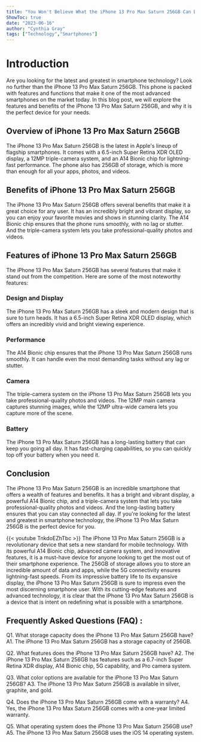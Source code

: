 ```yaml
---
title: "You Won't Believe What the iPhone 13 Pro Max Saturn 256GB Can Do!"
ShowToc: true 
date: "2023-06-16"
author: "Cynthia Gray" 
tags: ["Technology","Smartphones"]
---
```

# Introduction

Are you looking for the latest and greatest in smartphone technology? Look no further than the iPhone 13 Pro Max Saturn 256GB. This phone is packed with features and functions that make it one of the most advanced smartphones on the market today. In this blog post, we will explore the features and benefits of the iPhone 13 Pro Max Saturn 256GB, and why it is the perfect device for your needs.

## Overview of iPhone 13 Pro Max Saturn 256GB

The iPhone 13 Pro Max Saturn 256GB is the latest in Apple's lineup of flagship smartphones. It comes with a 6.5-inch Super Retina XDR OLED display, a 12MP triple-camera system, and an A14 Bionic chip for lightning-fast performance. The phone also has 256GB of storage, which is more than enough for all your apps, photos, and videos.

## Benefits of iPhone 13 Pro Max Saturn 256GB

The iPhone 13 Pro Max Saturn 256GB offers several benefits that make it a great choice for any user. It has an incredibly bright and vibrant display, so you can enjoy your favorite movies and shows in stunning clarity. The A14 Bionic chip ensures that the phone runs smoothly, with no lag or stutter. And the triple-camera system lets you take professional-quality photos and videos.

## Features of iPhone 13 Pro Max Saturn 256GB

The iPhone 13 Pro Max Saturn 256GB has several features that make it stand out from the competition. Here are some of the most noteworthy features:

### Design and Display

The iPhone 13 Pro Max Saturn 256GB has a sleek and modern design that is sure to turn heads. It has a 6.5-inch Super Retina XDR OLED display, which offers an incredibly vivid and bright viewing experience.

### Performance

The A14 Bionic chip ensures that the iPhone 13 Pro Max Saturn 256GB runs smoothly. It can handle even the most demanding tasks without any lag or stutter.

### Camera

The triple-camera system on the iPhone 13 Pro Max Saturn 256GB lets you take professional-quality photos and videos. The 12MP main camera captures stunning images, while the 12MP ultra-wide camera lets you capture more of the scene.

### Battery

The iPhone 13 Pro Max Saturn 256GB has a long-lasting battery that can keep you going all day. It has fast-charging capabilities, so you can quickly top off your battery when you need it.

## Conclusion

The iPhone 13 Pro Max Saturn 256GB is an incredible smartphone that offers a wealth of features and benefits. It has a bright and vibrant display, a powerful A14 Bionic chip, and a triple-camera system that lets you take professional-quality photos and videos. And the long-lasting battery ensures that you can stay connected all day. If you're looking for the latest and greatest in smartphone technology, the iPhone 13 Pro Max Saturn 256GB is the perfect device for you.

{{< youtube TnkdoEZhTbc >}} 
The iPhone 13 Pro Max Saturn 256GB is a revolutionary device that sets a new standard for mobile technology. With its powerful A14 Bionic chip, advanced camera system, and innovative features, it is a must-have device for anyone looking to get the most out of their smartphone experience. The 256GB of storage allows you to store an incredible amount of data and apps, while the 5G connectivity ensures lightning-fast speeds. From its impressive battery life to its expansive display, the iPhone 13 Pro Max Saturn 256GB is sure to impress even the most discerning smartphone user. With its cutting-edge features and advanced technology, it is clear that the iPhone 13 Pro Max Saturn 256GB is a device that is intent on redefining what is possible with a smartphone.

## Frequently Asked Questions (FAQ) :
Q1. What storage capacity does the iPhone 13 Pro Max Saturn 256GB have?
A1. The iPhone 13 Pro Max Saturn 256GB has a storage capacity of 256GB.

Q2. What features does the iPhone 13 Pro Max Saturn 256GB have?
A2. The iPhone 13 Pro Max Saturn 256GB has features such as a 6.7-inch Super Retina XDR display, A14 Bionic chip, 5G capability, and Pro camera system.

Q3. What color options are available for the iPhone 13 Pro Max Saturn 256GB?
A3. The iPhone 13 Pro Max Saturn 256GB is available in silver, graphite, and gold.

Q4. Does the iPhone 13 Pro Max Saturn 256GB come with a warranty?
A4. Yes, the iPhone 13 Pro Max Saturn 256GB comes with a one-year limited warranty.

Q5. What operating system does the iPhone 13 Pro Max Saturn 256GB use?
A5. The iPhone 13 Pro Max Saturn 256GB uses the iOS 14 operating system.


